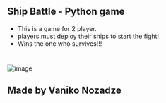 ## Ship Battle - Python game

- This is a game for 2 player.
- players must deploy their ships to start the fight!
- Wins the one who survives!!!

#

![image](https://oyster.ignimgs.com/mediawiki/apis.ign.com/assassins-creed-4/b/b8/830302_543886508965801_1343130755_o.jpg)


## Made by Vaniko Nozadze
